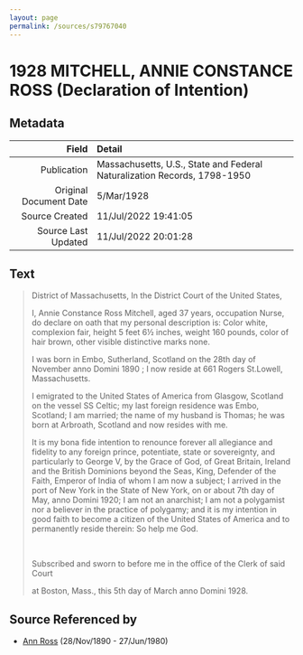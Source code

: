 ```yaml
---
layout: page
permalink: /sources/s79767040
---
```


# 1928 MITCHELL, ANNIE CONSTANCE ROSS (Declaration of Intention)

## Metadata
Field | Detail
---:|:---
Publication | Massachusetts, U.S., State and Federal Naturalization Records, 1798-1950
Original Document Date | 5/Mar/1928
Source Created | 11/Jul/2022 19:41:05
Source Last Updated | 11/Jul/2022 20:01:28

## Text

> District of Massachusetts, In the District Court of the United States,
>
> I, Annie Constance Ross Mitchell, aged 37 years, occupation Nurse, do declare on oath that my personal description is: Color white, complexion fair, height 5 feet 6½ inches, weight 160 pounds, color of hair brown, other visible distinctive marks none.
>
> I was born in Embo, Sutherland, Scotland on the 28th day of November anno Domini 1890 ; I now reside at 661 Rogers St.Lowell, Massachusetts.
>
> I emigrated to the United States of America from Glasgow, Scotland on the vessel SS Celtic; my last foreign residence was Embo, Scotland; I am married; the name of my husband is Thomas; he was born at Arbroath, Scotland and now resides with me.
>
> It is my bona fide intention to renounce forever all allegiance and fidelity to any foreign prince, potentiate, state or sovereignty, and particularly to George V, by the Grace of God, of Great Britain, Ireland and the British Dominions beyond the Seas, King, Defender of the Faith, Emperor of India of whom I am now a subject; I arrived in the port of New York in the State of New York, on or about 7th day of May, anno Domini 1920; I am not an anarchist; I am not a polygamist nor a believer in the practice of polygamy; and it is my intention in good faith to become a citizen of the United States of America and to permanently reside therein: So help me God.
>
> <br/>
>
> Subscribed and sworn to before me in the office of the Clerk of said Court
>
> at Boston, Mass., this 5th day of March anno Domini 1928.
>

## Source Referenced by

* [Ann Ross](../people/@52613824@-ann-ross-b1890-11-28-d1980-6-27.md) (28/Nov/1890 - 27/Jun/1980)

